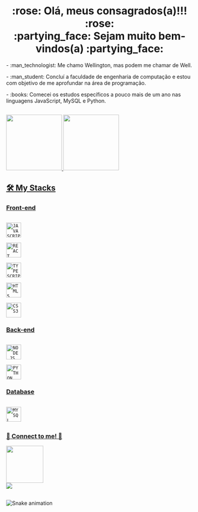 <h1 align="center"> :rose: Olá, meus consagrados(a)!!! :rose: 
<br align="center"> :partying_face: Sejam muito bem-vindos(a) :partying_face:  </h1>

<div>
  <p>- :man_technologist: Me chamo Wellington, mas podem me chamar de Well.</p>
  <p>- :man_student: Concluí a faculdade de engenharia de computação e estou com objetivo de me aprofundar na área de programação.</p>
  <p>- :books: Comecei os estudos específicos a pouco mais de um ano nas linguagens JavaScript, MySQL e Python.</p>
</div>

##

<div>
  <a href="https://github.com/Well0Lins">
  <img height="150em" src="https://github-readme-stats.vercel.app/api?username=Well0Lins&show_icons=true&theme=blue-green&include_all_commits=true&count_private=true"/>
  <img height="150em" src="https://github-readme-stats.vercel.app/api/top-langs/?username=Well0Lins&layout=compact&langs_count=7&theme=blue-green"/>
</div>    

 ## 🛠 My Stacks

  ### Front-end
  <code> <img width="40px" src="https://cdn.jsdelivr.net/gh/devicons/devicon/icons/javascript/javascript-original.svg" title="JAVASCRIPT"/> </code>
  <code> <img width="40px" src="https://cdn.jsdelivr.net/gh/devicons/devicon/icons/react/react-original.svg" title="REACT"/> </code>
  <code> <img width="40px" src="https://cdn.jsdelivr.net/gh/devicons/devicon/icons/typescript/typescript-original.svg" title="TYPESCRIPT"/> </code>
  <code> <img width="40px" src="https://cdn.jsdelivr.net/gh/devicons/devicon/icons/html5/html5-original-wordmark.svg" title="HTML5"/> </code>
  <code> <img width="40px" src="https://cdn.jsdelivr.net/gh/devicons/devicon/icons/css3/css3-original-wordmark.svg" title="CSS3"/> </code>
  
  ### Back-end
  <code> <img width="40px" src="https://cdn.jsdelivr.net/gh/devicons/devicon/icons/nodejs/nodejs-original.svg" title="NODE.JS"/> </code>
  <code> <img width="40px" src="https://cdn.jsdelivr.net/gh/devicons/devicon/icons/python/python-original.svg" title="PYTHON"/> </code>
  
  ### Database
  <code> <img width="40px" src="https://cdn.jsdelivr.net/gh/devicons/devicon/icons/mysql/mysql-original.svg" title="MYSQL"/> </code>

##
  ### :rose:  Connect to me! :rose:

<div> 
  <img src="https://e7.pngegg.com/pngimages/874/97/png-clipart-emoji-league-of-legends-discord-emoji-fictional-character-meme-thumbnail.png" width="100" />
  <br/>
  <a href="https://www.linkedin.com/in/wellington-lins/" target="_blank"><img src="https://img.shields.io/badge/-LinkedIn-%230077B5?style=for-the-badge&logo=linkedin&logoColor=white" target="_blank"></a> 
  
  
  ##
  
  ![Snake animation](https://github.com/devemdobro/devemdobro/blob/output/github-contribution-grid-snake.svg)
</div>
